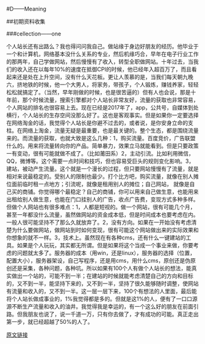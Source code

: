 #D——Meaning

##初期资料收集

###cellection——one

个人站长还有出路么？我也得问问我自己。做站缘于身边好朋友的经历。他毕业于一个和计算机，网络基本没什么关系的专业，然后机缘巧合，早年在电子行业工作的那两年，自己学做网站，然后慢慢有了收入，转型全职做网站。十年过去，当我们的收入还在以每年10%的速度在抵御CPI的时候，他已经年入超百万了，而且看起来还是处在上升空间，没有什么天花板。更让人羡慕的是，当我们每天朝九晚六，挤地铁的时候，他一个大男人，将家务，带孩子，个人锻炼，赚钱养家，轻轻松松就搞定了。（当然，早年刚做的时候，也是很苦逼的）但有人也会说，那是十年前，那个时候流量，搜索引擎都对个人站长非常友好，流量的获取也非常容易，个人网站的排名也很容易上去。现在已经是2017年了，app，公共号，自媒体到处横行，个人站长的生存空间没那么好了。这也是客观事实。但是如果你一定要选择在网络淘金的话，我觉得个人站长是你避不过去的，或者说，是你安身立命的支柱。在网络上淘金，流量无疑是最重要，也是最关键的。整个生态，都是围绕流量来的。而流量的获取，也就大致是这么几种：1，购买流量。百度竞价，广告联盟什么的。用来将流量转向你的产品。简单暴力，效果立马就能看到。但是只要政策一有变动，很有可能就做不成了。（比如莆田系）2，主动引流。比如利用微信，QQ，微博等。这个需要一点时间和技巧，但也容易受巨头的规则变化影响。3，建站，被动产生流量。这个就是一个漫长的过程，但只要网站慢慢有了流量，就是相对来说最稳定的。受别人的限制也最少。打个比方吧，购买流量，就像在别人摊位面前临时租一点地方；引流呢，就像是租用别人的摊位；自己网站， 就像是自己买的商铺。你觉得哪个最稳定？自己的商铺，你可以用来自己做生意，也能用来出租给别人做生意，也能在门口挂别人的广告，收点广告费，变现方式多种多样。但做个人网站也有很多难点：1，人都是短视的。做一个网站，很有可能几个月，甚至一年都没什么流量，虽然做网站的资金成本低，但是时间成本也要考虑在内。一般人很可能坚持不了那么久就放弃了。2，没有方向。如果在一开始没有考虑清楚为什么要做网站，做网站到时如何变现，很有可能这个网站做出来的实际效果和你想象的就不一样。3，技术上。虽然现在有各种cms，还有什么一键建站的工具。如果是个人玩玩，其实都无所谓。但是如果将这个当成一个事业来做，你要考虑的问题就太多了。服务器的成本（用win，还是linux），服务器的选择（位置，配置大小），服务器架设，自己写程序，还是用cms，用什么cms，原创还是伪原创还是采集，各种问题，各种坑。所以如果有100个人有做个人站长的想法，能真实做出一个站的，可能不到一半；在建站的时候就能考虑清楚自己的方向和目标的，又不到一半，能坚持下来的，又不到一半，坚持了很久能够随时调整，使网站有流量和收入的，又不到一半。这一层一层下来，100个有想法的人里面，最后能将个人站长做成事业的，1%我觉得都是多的。但就是这1%的人，便有了一口口源源不断生产流量和收入的油井。我觉得我是幸运的，有一个这么好的朋友在前面引路。但我朋友也说了，说一千道一万，只有你去做了，才有成功的可能。真正走出第一步，就已经超越了50%的人了。

[原文链接](https://www.zhihu.com/question/19616201)

